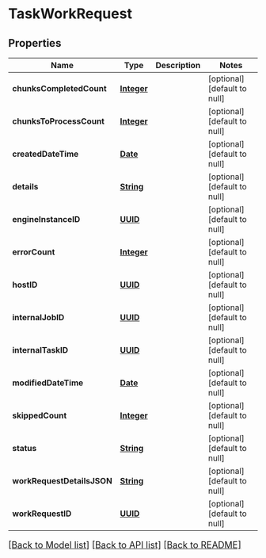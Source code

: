 # TaskWorkRequest
## Properties

Name | Type | Description | Notes
------------ | ------------- | ------------- | -------------
**chunksCompletedCount** | [**Integer**](integer.md) |  | [optional] [default to null]
**chunksToProcessCount** | [**Integer**](integer.md) |  | [optional] [default to null]
**createdDateTime** | [**Date**](DateTime.md) |  | [optional] [default to null]
**details** | [**String**](string.md) |  | [optional] [default to null]
**engineInstanceID** | [**UUID**](UUID.md) |  | [optional] [default to null]
**errorCount** | [**Integer**](integer.md) |  | [optional] [default to null]
**hostID** | [**UUID**](UUID.md) |  | [optional] [default to null]
**internalJobID** | [**UUID**](UUID.md) |  | [optional] [default to null]
**internalTaskID** | [**UUID**](UUID.md) |  | [optional] [default to null]
**modifiedDateTime** | [**Date**](DateTime.md) |  | [optional] [default to null]
**skippedCount** | [**Integer**](integer.md) |  | [optional] [default to null]
**status** | [**String**](string.md) |  | [optional] [default to null]
**workRequestDetailsJSON** | [**String**](string.md) |  | [optional] [default to null]
**workRequestID** | [**UUID**](UUID.md) |  | [optional] [default to null]

[[Back to Model list]](../README.md#documentation-for-models) [[Back to API list]](../README.md#documentation-for-api-endpoints) [[Back to README]](../README.md)

<style>
     p, ul, ol, li { font-size: 18px !important;}
</style>

